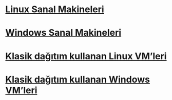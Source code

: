 # [Linux Sanal Makineleri](linux/overview.md)
# [Windows Sanal Makineleri](windows/overview.md)
# [Klasik dağıtım kullanan Linux VM’leri](linux/overview.md?toc=%2fazure%2fvirtual-machines%2flinux%2fclassic%2ftoc.json)
# [Klasik dağıtım kullanan Windows VM’leri](windows/overview.md?toc=%2fazure%2fvirtual-machines%2fwindows%2fclassic%2ftoc.json)

